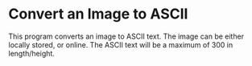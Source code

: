 # Convert an Image to ASCII
This program converts an image to ASCII text.
The image can be either locally stored, or online.
The ASCII text will be a maximum of 300 in length/height.
